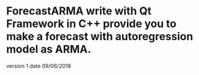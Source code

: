 # ForecastARMA write with Qt Framework in C++ provide you to make a forecast with  autoregression model as ARMA.
version 1 date 09/06/2018
